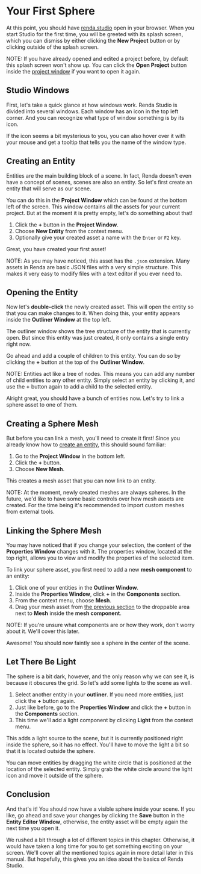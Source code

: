 # Your First Sphere

At this point, you should have [renda.studio](https://renda.studio/) open in
your browser. When you start Studio for the first time, you will be greeted with
its splash screen, which you can dismiss by either clicking the **New Project**
button or by clicking outside of the splash screen.

NOTE: If you have already opened and edited a project before, by default this
splash screen won't show up. You can click the **Open Project** button inside
the [project window](../studio-windows/project-window.md) if you want to open it
again.

## Studio Windows

First, let's take a quick glance at how windows work. Renda Studio is divided
into several windows. Each window has an icon in the top left corner. And you
can recognize what type of window something is by its icon.

If the icon seems a bit mysterious to you, you can also hover over it with your
mouse and get a tooltip that tells you the name of the window type.

## Creating an Entity

Entities are the main building block of a scene. In fact, Renda doesn't even
have a concept of scenes, scenes are also an entity. So let's first create an
entity that will serve as our scene.

You can do this in the **Project Window** which can be found at the bottom left
of the screen. This window contains all the assets for your current project. But
at the moment it is pretty empty, let's do something about that!

1. Click the **+** button in the **Project Window**.
2. Choose **New Entity** from the context menu.
3. Optionally give your created asset a name with the `Enter` or `F2` key.

Great, you have created your first asset!

NOTE: As you may have noticed, this asset has the `.json` extension. Many assets
in Renda are basic JSON files with a very simple structure. This makes it very
easy to modify files with a text editor if you ever need to.

## Opening the Entity

Now let's **double-click** the newly created asset. This will open the entity so
that you can make changes to it. When doing this, your entity appears inside the
**Outliner Window** at the top left.

The outliner window shows the tree structure of the entity that is currently
open. But since this entity was just created, it only contains a single entry
right now.

Go ahead and add a couple of children to this entity. You can do so by clicking
the **+** button at the top of the **Outliner Window**.

NOTE: Entities act like a tree of nodes. This means you can add any number of
child entities to any other entity. Simply select an entity by clicking it, and
use the **+** button again to add a child to the selected entity.

Alright great, you should have a bunch of entities now. Let's try to link a
sphere asset to one of them.

## Creating a Sphere Mesh

But before you can link a mesh, you'll need to create it first! Since you
already know how to [create an entity](#creating-an-entity), this should sound
familiar:

1. Go to the **Project Window** in the bottom left.
2. Click the **+** button.
3. Choose **New Mesh**.

This creates a mesh asset that you can now link to an entity.

NOTE: At the moment, newly created meshes are always spheres. In the future,
we'd like to have some basic controls over how mesh assets are created. For the
time being it's recommended to import custom meshes from external tools.

## Linking the Sphere Mesh

You may have noticed that if you change your selection, the content of the
**Properties Window** changes with it. The properties window, located at the top
right, allows you to view and modify the properties of the selected item.

To link your sphere asset, you first need to add a new **mesh component** to an
entity:

1. Click one of your entities in the **Outliner Window**.
2. Inside the **Properties Window**, click **+** in the **Components** section.
3. From the context menu, choose **Mesh**.
4. Drag your mesh asset from [the previous section](#creating-a-sphere-mesh) to
   the droppable area next to **Mesh** inside the **mesh component**.

NOTE: If you're unsure what components are or how they work, don't worry about
it. We'll cover this later.

Awesome! You should now faintly see a sphere in the center of the scene.

## Let There Be Light

The sphere is a bit dark, however, and the only reason why we can see it, is
because it obscures the grid. So let's add some lights to the scene as well.

1. Select another entity in your **outliner**. If you need more entities, just
   click the **+** button again.
2. Just like before, go to the **Properties Window** and click the **+** button
   in the **Components** section.
3. This time we'll add a light component by clicking **Light** from the context
   menu.

This adds a light source to the scene, but it is currently positioned right
inside the sphere, so it has no effect. You'll have to move the light a bit so
that it is located outside the sphere.

You can move entities by dragging the white circle that is positioned at the
location of the selected entity. Simply grab the white circle around the light
icon and move it outside of the sphere.

## Conclusion

And that's it! You should now have a visible sphere inside your scene. If you
like, go ahead and save your changes by clicking the **Save** button in the
**Entity Editor Window**, otherwise, the entity asset will be empty again the
next time you open it.

We rushed a bit through a lot of different topics in this chapter. Otherwise, it
would have taken a long time for you to get something exciting on your screen.
We'll cover all the mentioned topics again in more detail later in this manual.
But hopefully, this gives you an idea about the basics of Renda Studio.
